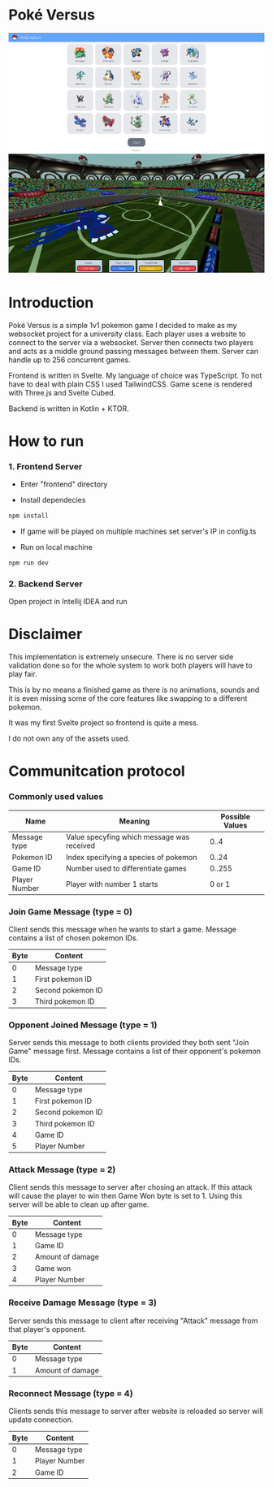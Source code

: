 # Poké Versus

<img src="screenshots/ss_1.png">
<img src="screenshots/ss_2.png">

# Introduction

Poké Versus is a simple 1v1 pokemon game I decided to make as my websocket project for a university class.
Each player uses a website to connect to the server via a websocket. Server then connects two players
and acts as a middle ground passing messages between them. Server can handle up to 256 concurrent games.

Frontend is written in Svelte. My language of choice was TypeScript. To not have to deal with plain CSS I used TailwindCSS. Game scene is rendered
with Three.js and Svelte Cubed.

Backend is written in Kotlin + KTOR.

# How to run

### 1. Frontend Server

- Enter "frontend" directory

- Install dependecies

```bash
npm install
```

- If game will be played on multiple machines
set server's IP in config.ts

- Run on local machine

```bash
npm run dev
```

### 2. Backend Server

Open project in Intellij IDEA and run

# Disclaimer

This implementation is extremely unsecure. There is no server side validation done so for the whole system to work
both players will have to play fair.

This is by no means a finished game as there is no animations, sounds and it is even missing some of the core features like swapping to a different pokemon.

It was my first Svelte project so frontend is quite a mess.

I do not own any of the assets used.

# Communitcation protocol

### Commonly used values

| Name          | Meaning                                   | Possible Values |
| ------------- | ----------------------------------------- | --------------- |
| Message type  | Value specyfing which message was received| 0..4            |
| Pokemon ID    | Index specifying a species of pokemon     | 0..24           |
| Game ID       | Number used to differentiate games        | 0..255          |
| Player Number | Player with number 1 starts               | 0 or 1          |

### Join Game Message (type = 0)

Client sends this message when he wants to start a game. Message contains a list of chosen pokemon IDs.

| Byte | Content           |
| ---- | ----------------- |
| 0    | Message type      |
| 1    | First pokemon ID  |
| 2    | Second pokemon ID |
| 3    | Third pokemon ID  |

### Opponent Joined Message (type = 1)

Server sends this message to both clients provided they both sent "Join Game" message first.
Message contains a list of their opponent's pokemon IDs.

| Byte | Content            |
| ---- | ------------------ |
| 0    | Message type       |
| 1    | First pokemon ID   |
| 2    | Second pokemon ID  |
| 3    | Third pokemon ID   |
| 4    | Game ID            |
| 5    | Player Number      |

### Attack Message (type = 2)

Client sends this message to server after chosing an attack. If this attack will
cause the player to win then Game Won byte is set to 1. Using this server
will be able to clean up after game.

| Byte | Content          |
| ---- | ---------------- |
| 0    | Message type     |
| 1    | Game ID          |
| 2    | Amount of damage |
| 3    | Game won         |
| 4    | Player Number    |

### Receive Damage Message (type = 3)

Server sends this message to client after receiving "Attack" message from that player's opponent.

| Byte | Content          |
| ---- | ---------------- |
| 0    | Message type     |
| 1    | Amount of damage |

### Reconnect Message (type = 4)

Clients sends this message to server after website is reloaded so server will update connection.

| Byte | Content       |
| ---- | ------------- |
| 0    | Message type  |
| 1    | Player Number |
| 2    | Game ID       |
